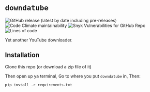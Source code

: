 # `downdatube`
![GitHub release (latest by date including pre-releases)](https://img.shields.io/github/v/release/shahoob/downdatube?include_prereleases&label=%20&style=flat-square)
![Code Climate maintainability](https://img.shields.io/codeclimate/maintainability/shahoob/downdatube?logo=code-climate&style=flat-square)
![Snyk Vulnerabilities for GitHub Repo](https://img.shields.io/snyk/vulnerabilities/github/shahoob/downdatube?logo=snyk&style=flat-square)
![Lines of code](https://img.shields.io/tokei/lines/github/shahoob/downdatube?style=flat-square)

Yet another YouTube downloader.

## Installation
Clone this repo (or download a zip file of it)

Then open up ya terminal,
Go to where you put `downdatube` in,
Then:
```shell
pip install -r requirements.txt
```
